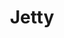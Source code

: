 ---
blog: https://webtide.com/blogs/
facebook: https://www.facebook.com/webtide
git: https://github.com/eclipse/jetty.project
images:
- eclipse_jetty-ar21.svg
- eclipse_jetty-icon.svg
logohandle: eclipse_jetty
sort: jetty
tags:
- java
- appserver
title: Jetty
twitter: https://x.com/JettyProject
website: http://www.eclipse.org/jetty/
wikipedia: https://en.wikipedia.org/wiki/Jetty_(web_server)
---